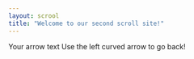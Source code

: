 ```yaml
---
layout: scrool
title: "Welcome to our second scroll site!"
---
```

Your arrow text
Use the left curved arrow to go back!
